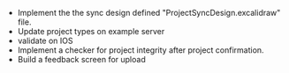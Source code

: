 - Implement the the sync design defined "ProjectSyncDesign.excalidraw" file.
- Update project types on example server
- validate on IOS
- Implement a checker for project integrity after project confirmation.
- Build a feedback screen for upload